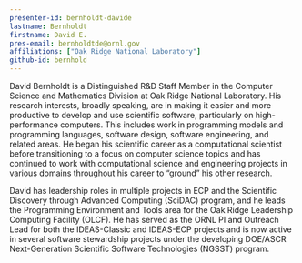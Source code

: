 ```yaml
---
presenter-id: bernholdt-davide
lastname: Bernholdt
firstname: David E.
pres-email: bernholdtde@ornl.gov
affiliations: ["Oak Ridge National Laboratory"]
github-id: bernhold
---
```

David Bernholdt is a Distinguished R&D Staff Member in the Computer Science and Mathematics Division at Oak Ridge National Laboratory.  His research interests, broadly speaking, are in making it easier and more productive to develop and use scientific software, particularly on high-performance computers.  This includes work in programming models and programming languages, software design, software engineering, and related areas.  He began his scientific career as a computational scientist before transitioning to a focus on computer science topics and has continued to work with computational science and engineering projects in various domains throughout his career to “ground” his other research.

David has leadership roles in multiple projects in ECP and the Scientific Discovery through Advanced Computing (SciDAC) program, and he leads the Programming Environment and Tools area for the Oak Ridge Leadership Computing Facility (OLCF).  He has served as the ORNL PI and Outreach Lead for both the IDEAS-Classic and IDEAS-ECP projects and is now active in several software stewardship projects under the developing DOE/ASCR Next-Generation Scientific Software Technologies (NGSST) program.

<!-- Bio for webinar 024 --
David Bernholdt is a Distinguished R&D Staff
Member and Group Leader for Computer Science Research at Oak Ridge
National Laboratory. His research interests involve software
environments for scientific computing, broadly interpreted.
-->